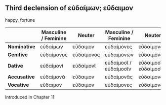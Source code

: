 ## Third declension of εὐδαίμων; εὔδαιμον

happy, fortune

|                | Masculine / Feminine | Neuter     | Masculine / Feminine   | Neuter                 |
|----------------|----------------------|------------|------------------------|------------------------|
| **Nominative** | εὐδαίμων             | εὔδαιμον   | εὐδαίμονες             | εὐδαίμονᾰ              |
| **Genitive**   | εὐδαίμονος           | εὐδαίμονος | εὐδαιμόνων             | εὐδαιμόνων             |
| **Dative**     | εὐδαίμονῐ            | εὐδαίμονῐ  | εὐδαίμοσῐ / εὐδαίμοσῐν | εὐδαίμοσῐ / εὐδαίμοσῐν |
| **Accusative** | εὐδαίμονᾰ            | εὔδαιμον   | εὐδαίμονᾰς             | εὐδαίμονᾰ              |
| **Vocative**   | εὔδαιμον             | εὔδαιμον   | εὐδαίμονες             | εὐδαίμονᾰ              |


Introduced in Chapter 11
